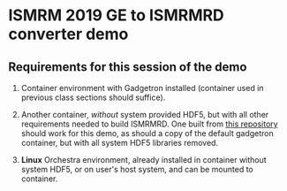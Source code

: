 
# ISMRM 2019 GE to ISMRMRD converter demo

## Requirements for this session of the demo

1.  Container environment with Gadgetron installed (container used in previous class sections should suffice).

1.  Another container, *without* system provided HDF5, but with all other requirements needed to build ISMRMRD.
    One built from [this repository](https://github.com/nih-fmrif/dockerImage4DevMR) should work for this demo,
    as should a copy of the default gadgetron container, but with all system HDF5 libraries removed.

1.  **Linux** Orchestra environment, already installed in container without system HDF5, or on user's host system,
    and can be mounted to container.

